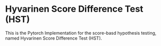 # Hyvarinen Score Difference Test (HST)
This is the Pytorch Implementation for the score-basd hypothesis testing, named Hyvarinen Score Difference Test (HST).
